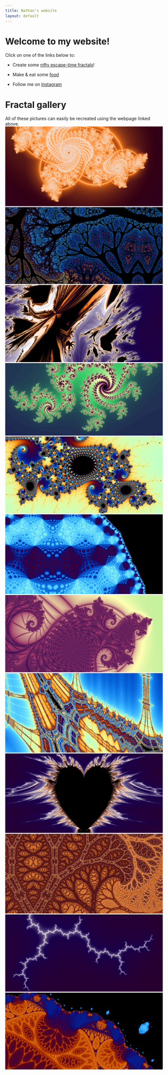 ```yaml
---
title: Nathan's website
layout: default
---
```

# Welcome to my website!
Click on one of the links below to:

* Create some [nifty escape-time fractals](fractals)!

* Make & eat some [food](food)

* Follow me on [Instagram](https://www.instagram.com/nat.han_solo.mon)

# Fractal gallery
All of these pictures can easily be recreated using the webpage linked above.
![](gallery/Rachel%27s%20colorscheme.png)
![](gallery/Faeryflower.png)
![](gallery/Creepy%20chaos.png)
![](gallery/Zesty%20heartache.png)
![](gallery/Zlzvzvlbzblz.png)
![](gallery/Gourmet%20cabbage.png)
![](gallery/Beet%20colored%20fractal.png)
![](gallery/Soul-suffocating%20sorrow.png)
![](gallery/Heart.png)
![](gallery/Adrenaline-inducing%20despair.png)
![](gallery/Lightning.png)
![](gallery/Withering%20sanity.png)

